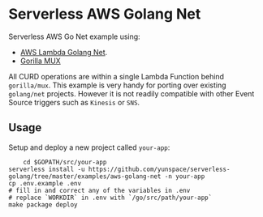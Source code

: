 # Serverless AWS Golang Net
Serverless AWS Go Net example using:
 
- [AWS Lambda Golang Net](https://github.com/eawsy/aws-lambda-go-net). 
- [Gorilla MUX](http://www.gorillatoolkit.org/pkg/mux) 

All CURD operations are within a single Lambda Function behind `gorilla/mux`. This example is
very handy for porting over existing `golang/net` projects. However it is not readily compatible 
with other Event Source triggers such as `Kinesis` or `SNS`.

## Usage
Setup and deploy a new project called `your-app`:

    	cd $GOPATH/src/your-app   
    serverless install -u https://github.com/yunspace/serverless-golang/tree/master/examples/aws-golang-net -n your-app
    cp .env.example .env
    # fill in and correct any of the variables in .env
    # replace `WORKDIR` in .env with `/go/src/path/your-app`
    make package deploy
